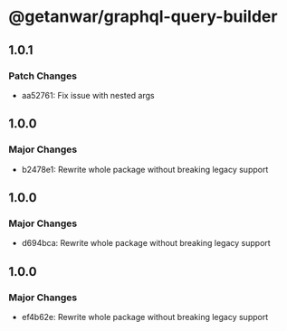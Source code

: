 # @getanwar/graphql-query-builder

## 1.0.1

### Patch Changes

- aa52761: Fix issue with nested args

## 1.0.0

### Major Changes

- b2478e1: Rewrite whole package without breaking legacy support

## 1.0.0

### Major Changes

- d694bca: Rewrite whole package without breaking legacy support

## 1.0.0

### Major Changes

- ef4b62e: Rewrite whole package without breaking legacy support
